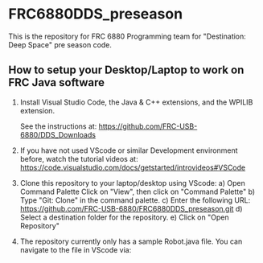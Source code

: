 # FRC6880DDS_preseason
This is the repository for FRC 6880 Programming team for "Destination: Deep Space" pre season code.

How to setup your Desktop/Laptop to work on FRC Java software
-------------------------------------------------------------

1)  Install Visual Studio Code, the Java & C++ extensions, and the WPILIB extension.

    See the instructions at:
    https://github.com/FRC-USB-6880/DDS_Downloads

2)  If you have not used VScode or similar Development environment before,
    watch the tutorial videos at:
    https://code.visualstudio.com/docs/getstarted/introvideos#VSCode

3) Clone this repository to your laptop/desktop using VScode:
    a) Open Command Palette
        Click on "View", then click on "Command Palette"
    b) Type "Git: Clone" in the command palette.
    c) Enter the following URL:
        https://github.com/FRC-USB-6880/FRC6880DDS_preseason.git
    d) Select a destination folder for the repository.
    e) Click on "Open Repository"

4) The repository currently only has a sample Robot.java file.
   You can navigate to the file in VScode via: 
